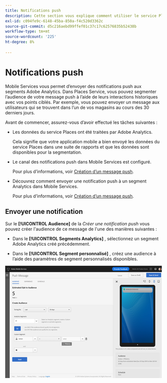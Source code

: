```yaml
---
title: Notifications push
description: Cette section vous explique comment utiliser le service Places avec les notifications push.
exl-id: c094fe9c-6148-45ba-850a-f4c520d3362c
source-git-commit: d5c216aebd99ffef01c37c17c62576835b52438b
workflow-type: tm+mt
source-wordcount: '225'
ht-degree: 8%

---
```


# Notifications push

Mobile Services vous permet d’envoyer des notifications push aux segments Adobe Analytics. Dans Places Service, vous pouvez segmenter l’audience de votre message push à l’aide de leurs interactions historiques avec vos points ciblés. Par exemple, vous pouvez envoyer un message aux utilisateurs qui se trouvent dans l’un de vos magasins au cours des 30 derniers jours.

Avant de commencer, assurez-vous d’avoir effectué les tâches suivantes :

* Les données du service Places ont été traitées par Adobe Analytics.

  Cela signifie que votre application mobile a bien envoyé les données du service Places dans une suite de rapports et que les données sont disponibles pour la segmentation.

* Le canal des notifications push dans Mobile Services est configuré.

  Pour plus d’informations, voir [Création d’un message push](https://experienceleague.adobe.com/docs/discontinued/using/mobile-services.html).

* Découvrez comment envoyer une notification push à un segment Analytics dans Mobile Services.

  Pour plus d’informations, voir [Création d’un message push](https://experienceleague.adobe.com/docs/discontinued/using/mobile-services.html).

## Envoyer une notification

Sur le **[!UICONTROL Audience]** de la *Créer une notification push* vous pouvez créer l&#39;audience de ce message de l&#39;une des manières suivantes :

* Dans le **[!UICONTROL Segments Analytics]** , sélectionnez un segment Adobe Analytics créé précédemment.

* Dans le **[!UICONTROL Segment personnalisé]** , créez une audience à l’aide des paramètres de segment personnalisés disponibles.

![configuration d’un message push](/help/assets/push-set-up.png)
